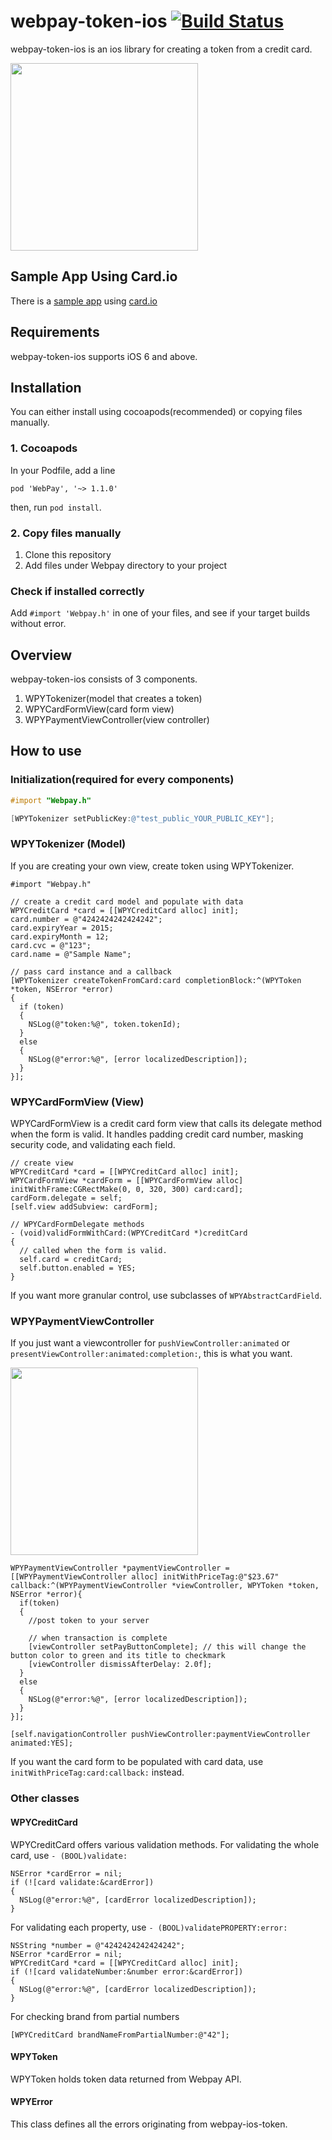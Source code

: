 # webpay-token-ios [![Build Status](https://travis-ci.org/webpay/webpay-token-ios.svg?branch=master)](https://travis-ci.org/webpay/webpay-token-ios)

webpay-token-ios is an ios library for creating a token from a credit card.

<img src="https://raw.github.com/webpay/webpay-token-ios/screenshot/screenshots/filled_card_form.png" width="300px;" />


## Sample App Using Card.io
There is a [sample app](https://github.com/webpay/webpay-token-ios-sample-card.io) using [card.io](https://www.card.io/)


## Requirements
webpay-token-ios supports iOS 6 and above.


## Installation

You can either install using cocoapods(recommended) or copying files manually.

### 1. Cocoapods
In your Podfile, add a line
```
pod 'WebPay', '~> 1.1.0'
```
then, run `pod install`.


### 2. Copy files manually

1. Clone this repository
2. Add files under Webpay directory to your project


### Check if installed correctly
Add `#import 'Webpay.h'` in one of your files, and see if your target builds without error.


## Overview

webpay-token-ios consists of 3 components.

1. WPYTokenizer(model that creates a token)
2. WPYCardFormView(card form view)
3. WPYPaymentViewController(view controller)

## How to use

### Initialization(required for every components)
``` objective-c
#import "Webpay.h"

[WPYTokenizer setPublicKey:@"test_public_YOUR_PUBLIC_KEY"];
```

### WPYTokenizer (Model)
If you are creating your own view, create token using WPYTokenizer.

```
#import "Webpay.h"

// create a credit card model and populate with data
WPYCreditCard *card = [[WPYCreditCard alloc] init];
card.number = @"4242424242424242";
card.expiryYear = 2015;
card.expiryMonth = 12;
card.cvc = @"123";
card.name = @"Sample Name";

// pass card instance and a callback
[WPYTokenizer createTokenFromCard:card completionBlock:^(WPYToken *token, NSError *error)
{
  if (token)
  {
    NSLog(@"token:%@", token.tokenId);
  }
  else
  {
    NSLog(@"error:%@", [error localizedDescription]);
  }
}];
```

### WPYCardFormView (View)
WPYCardFormView is a credit card form view that calls its delegate method when the form is valid. It handles padding credit card number, masking security code, and validating each field.

```
// create view
WPYCreditCard *card = [[WPYCreditCard alloc] init];
WPYCardFormView *cardForm = [[WPYCardFormView alloc] initWithFrame:CGRectMake(0, 0, 320, 300) card:card];
cardForm.delegate = self;
[self.view addSubview: cardForm];

// WPYCardFormDelegate methods
- (void)validFormWithCard:(WPYCreditCard *)creditCard
{
  // called when the form is valid.  
  self.card = creditCard;
  self.button.enabled = YES;
}
```

If you want more granular control, use subclasses of `WPYAbstractCardField`.


### WPYPaymentViewController
If you just want a viewcontroller for `pushViewController:animated` or `presentViewController:animated:completion:`, this is what you want.

<img src="https://raw.github.com/webpay/webpay-token-ios/screenshot/screenshots/card_form.png" width="300px;" />

```
WPYPaymentViewController *paymentViewController = [[WPYPaymentViewController alloc] initWithPriceTag:@"$23.67" callback:^(WPYPaymentViewController *viewController, WPYToken *token, NSError *error){
  if(token)
  {
    //post token to your server

    // when transaction is complete
    [viewController setPayButtonComplete]; // this will change the button color to green and its title to checkmark
    [viewController dismissAfterDelay: 2.0f];
  }
  else
  {
    NSLog(@"error:%@", [error localizedDescription]);
  }
}];

[self.navigationController pushViewController:paymentViewController animated:YES];
```

If you want the card form to be populated with card data, use `initWithPriceTag:card:callback:` instead.


### Other classes
#### WPYCreditCard
WPYCreditCard offers various validation methods.
For validating the whole card, use `- (BOOL)validate:`
```
NSError *cardError = nil;
if (![card validate:&cardError])
{
  NSLog(@"error:%@", [cardError localizedDescription]);
}
```

For validating each property, use `- (BOOL)validatePROPERTY:error:`
```
NSString *number = @"4242424242424242";
NSError *cardError = nil;
WPYCreditCard *card = [[WPYCreditCard alloc] init];
if (![card validateNumber:&number error:&cardError])
{
  NSLog(@"error:%@", [cardError localizedDescription]);
}
```

For checking brand from partial numbers
```
[WPYCreditCard brandNameFromPartialNumber:@"42"];
```

#### WPYToken
WPYToken holds token data returned from Webpay API.

#### WPYError
This class defines all the errors originating from webpay-ios-token.

